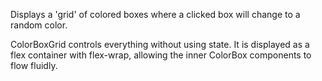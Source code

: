 Displays a 'grid' of colored boxes where a clicked box will change to a random color.

ColorBoxGrid controls everything without using state. It is displayed as a flex container with flex-wrap, allowing the inner ColorBox components to flow fluidly.